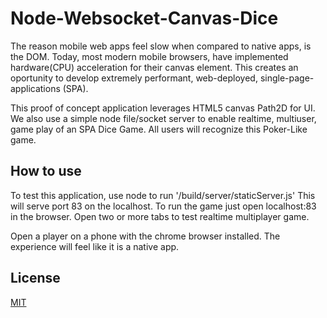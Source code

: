 
# Node-Websocket-Canvas-Dice

The reason mobile web apps feel slow when compared to native
apps, is the DOM. Today, most modern mobile browsers, have
implemented hardware(CPU) acceleration for their canvas element.
This creates an oportunity to develop extremely performant,
web-deployed, single-page-applications (SPA).

This proof of concept application leverages HTML5 canvas Path2D for UI.
We also use a simple node file/socket server to enable realtime, multiuser,
game play of an SPA Dice Game. All users will recognize this Poker-Like game.


## How to use

To test this application, use node to run '/build/server/staticServer.js'
This will serve port 83 on the localhost.
To run the game just open localhost:83 in the browser.
Open two or more tabs to test realtime multiplayer game.

Open a player on a phone with the chrome browser installed.
The experience will feel like it is a native app.

## License
[MIT](LICENSE)
